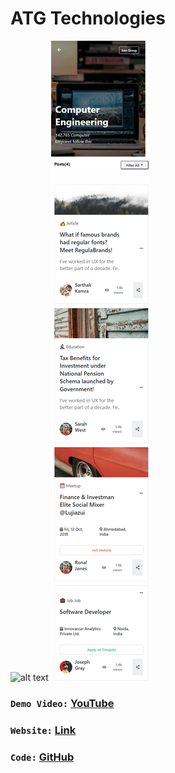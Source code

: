 # ATG Technologies 
![alt text]("./src/images/computer.png")
![alt text](./src/images/mobile.png)

###  `Demo Video:` [YouTube](https://atg-technologies.netlify.app/)
###  `Website:` [Link](https://youtu.be/l9mLiXshag4)
###  `Code:` [GitHub](https://github.com/naeemmahmud70/ATG-Technologies-Responsive)

